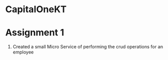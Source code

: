 # CapitalOneKT

# Assignment 1
1. Created a small Micro Service of performing the crud operations for an employee
